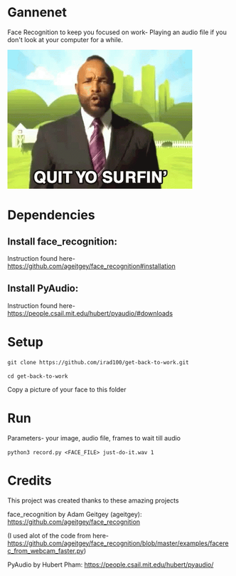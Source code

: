 # Gannenet
Face Recognition to keep you focused on work- Playing an audio file if you don't look at your computer for a while.

![](get-back-to-work.gif)

# Dependencies
## Install face_recognition:
Instruction found here- https://github.com/ageitgey/face_recognition#installation

## Install PyAudio:
Instruction found here- https://people.csail.mit.edu/hubert/pyaudio/#downloads

# Setup
`git clone https://github.com/irad100/get-back-to-work.git`

`cd get-back-to-work`

Copy a picture of your face to this folder

# Run
Parameters- your image, audio file, frames to wait till audio

`python3 record.py <FACE_FILE> just-do-it.wav 1`

# Credits
This project was created thanks to these amazing projects

face_recognition by Adam Geitgey (ageitgey): https://github.com/ageitgey/face_recognition

(I used alot of the code from here- https://github.com/ageitgey/face_recognition/blob/master/examples/facerec_from_webcam_faster.py)

PyAudio by Hubert Pham: https://people.csail.mit.edu/hubert/pyaudio/
